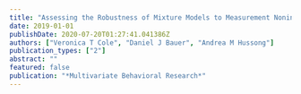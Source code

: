 ```yaml
---
title: "Assessing the Robustness of Mixture Models to Measurement Noninvariance"
date: 2019-01-01
publishDate: 2020-07-20T01:27:41.041386Z
authors: ["Veronica T Cole", "Daniel J Bauer", "Andrea M Hussong"]
publication_types: ["2"]
abstract: ""
featured: false
publication: "*Multivariate Behavioral Research*"
---
```


